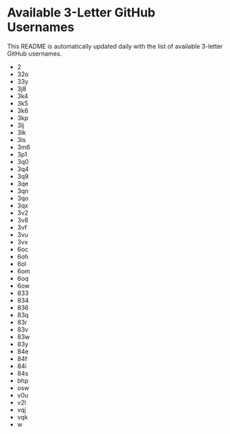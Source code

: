 # Available 3-Letter GitHub Usernames

This README is automatically updated daily with the list of available 3-letter GitHub usernames.

- 2
- 32o
- 33y
- 3j8
- 3k4
- 3k5
- 3k6
- 3kp
- 3lj
- 3lk
- 3ls
- 3m6
- 3p1
- 3q0
- 3q4
- 3q9
- 3qe
- 3qn
- 3qo
- 3qx
- 3v2
- 3v8
- 3vf
- 3vu
- 3vx
- 6oc
- 6oh
- 6ol
- 6om
- 6oq
- 6ow
- 833
- 834
- 836
- 83q
- 83r
- 83v
- 83w
- 83y
- 84e
- 84f
- 84i
- 84s
- bhp
- osw
- v0u
- v2l
- vqj
- vqk
- w
